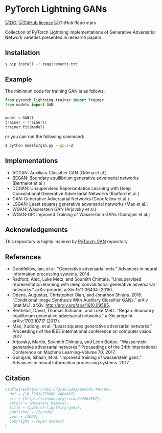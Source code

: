 # PyTorch Lightning GANs

[![DOI](https://zenodo.org/badge/202523756.svg)](https://zenodo.org/badge/latestdoi/202523756)
[![GitHub license](https://img.shields.io/github/license/nocotan/pytorch-lightning-gans)](https://github.com/nocotan/pytorch-lightning-gans/blob/master/LICENSE)
![GitHub Repo stars](https://img.shields.io/github/stars/nocotan/pytorch-lightning-gans?style=social)

Collection of PyTorch Lightning implementations of Generative Adversarial Network varieties presented in research papers.

## Installation

```bash
$ pip install -r requirements.txt
```

## Example
The minimum code for training GAN is as follows:

```python
from pytorch_lightning.trainer import Trainer
from models import GAN


model = GAN()
trainer = Trainer()
trainer.fit(model)
```

or you can run the following command:

```bash
$ python models/gan.py --gpus=2
```

## Implementations
* ACGAN: Auxiliary Classifier GAN (Odena et al.)
* BEGAN: Boundary equilibrium generative adversarial networks (Berthelot et al.)
* DCGAN: Unsupervised Representation Learning with Deep Convolutional Generative Adversarial Networks (Radford et al.)
* GAN: Generative Adversarial Networks (Goodfellow et al.)
* LSGAN: Least squares generative adversarial networks (Mao et al.)
* WGAN: Wasserstein GAN (Arjovsky et al.)
* WGAN-GP: Improved Training of Wasserstein GANs (Gulrajani et al.)

## Acknowledgements
This repository is highly inspired by [PyTorch-GAN](https://github.com/eriklindernoren/PyTorch-GAN) repository.

## References
* Goodfellow, Ian, et al. "Generative adversarial nets." Advances in neural information processing systems. 2014.
* Radford, Alec, Luke Metz, and Soumith Chintala. "Unsupervised representation learning with deep convolutional generative adversarial networks." arXiv preprint arXiv:1511.06434 (2015).
* Odena, Augustus, Christopher Olah, and Jonathon Shlens. 2016. “Conditional Image Synthesis With Auxiliary Classifier GANs.” arXiv [stat.ML]. arXiv. http://arxiv.org/abs/1610.09585.
* Berthelot, David, Thomas Schumm, and Luke Metz. "Began: Boundary equilibrium generative adversarial networks." arXiv preprint arXiv:1703.10717 (2017).
* Mao, Xudong, et al. "Least squares generative adversarial networks." Proceedings of the IEEE international conference on computer vision. 2017.
* Arjovsky, Martin, Soumith Chintala, and Léon Bottou. "Wasserstein generative adversarial networks." Proceedings of the 34th International Conference on Machine Learning-Volume 70. 2017.
* Gulrajani, Ishaan, et al. "Improved training of wasserstein gans." Advances in neural information processing systems. 2017.

## Citation

```bibtex
@software{https://doi.org/10.5281/zenodo.4404867,
  doi = {10.5281/ZENODO.4404867},
  url = {https://zenodo.org/record/4404867},
  author = {Masanari Kimura},
  title = {pytorch-lightning-gans},
  publisher = {Zenodo},
  year = {2020},
  copyright = {Open Access}
}
```
